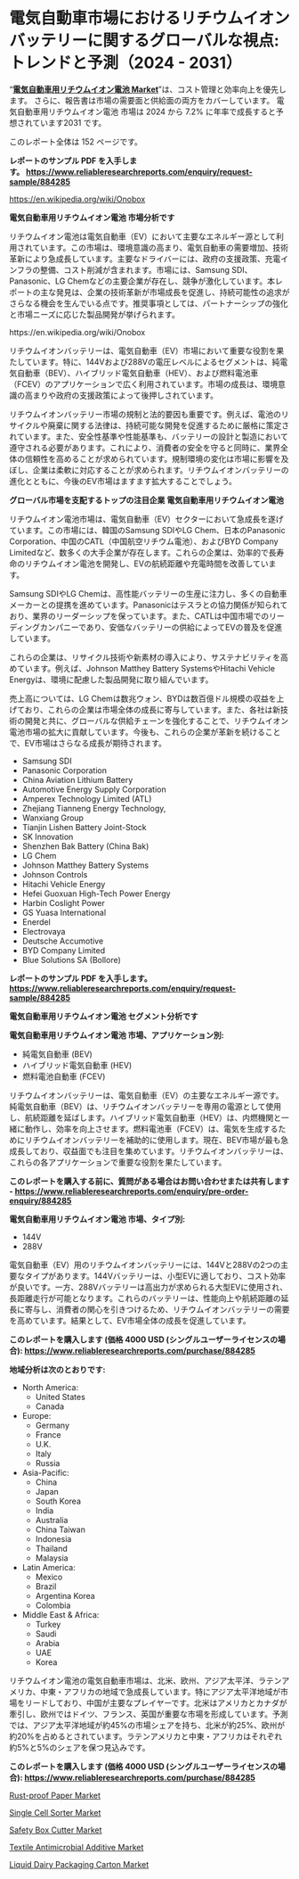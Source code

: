 <p><h1>電気自動車市場におけるリチウムイオンバッテリーに関するグローバルな視点: トレンドと予測（2024 - 2031）</h1></p><p>&ldquo;<strong><a href="https://www.reliableresearchreports.com/lithium-ion-batteries-for-electric-vehicles-r884285">電気自動車用リチウムイオン電池 Market</a></strong>&rdquo;は、コスト管理と効率向上を優先します。 さらに、報告書は市場の需要面と供給面の両方をカバーしています。 電気自動車用リチウムイオン電池 市場は 2024 から 7.2% に年率で成長すると予想されています2031 です。</p>
<p>このレポート全体は 152 ページです。</p>
<p><strong>レポートのサンプル PDF を入手します。&nbsp;<a href="https://www.reliableresearchreports.com/enquiry/request-sample/884285">https://www.reliableresearchreports.com/enquiry/request-sample/884285</a></strong></p>
<p><a href="https://en.wikipedia.org/wiki/Onobox">https://en.wikipedia.org/wiki/Onobox</a></p>
<p><strong>電気自動車用リチウムイオン電池 市場分析です</strong></p>
<p><p>リチウムイオン電池は電気自動車（EV）において主要なエネルギー源として利用されています。この市場は、環境意識の高まり、電気自動車の需要増加、技術革新により急成長しています。主要なドライバーには、政府の支援政策、充電インフラの整備、コスト削減が含まれます。市場には、Samsung SDI、Panasonic、LG Chemなどの主要企業が存在し、競争が激化しています。本レポートの主な発見は、企業の技術革新が市場成長を促進し、持続可能性の追求がさらなる機会を生んでいる点です。推奨事項としては、パートナーシップの強化と市場ニーズに応じた製品開発が挙げられます。</p></p>
<p>https://en.wikipedia.org/wiki/Onobox</p>
<p><p>リチウムイオンバッテリーは、電気自動車（EV）市場において重要な役割を果たしています。特に、144Vおよび288Vの電圧レベルによるセグメントは、純電気自動車（BEV）、ハイブリッド電気自動車（HEV）、および燃料電池車（FCEV）のアプリケーションで広く利用されています。市場の成長は、環境意識の高まりや政府の支援政策によって後押しされています。</p><p>リチウムイオンバッテリー市場の規制と法的要因も重要です。例えば、電池のリサイクルや廃棄に関する法律は、持続可能な開発を促進するために厳格に策定されています。また、安全性基準や性能基準も、バッテリーの設計と製造において遵守される必要があります。これにより、消費者の安全を守ると同時に、業界全体の信頼性を高めることが求められています。規制環境の変化は市場に影響を及ぼし、企業は柔軟に対応することが求められます。リチウムイオンバッテリーの進化とともに、今後のEV市場はますます拡大することでしょう。</p></p>
<p><strong>グローバル市場を支配するトップの注目企業 電気自動車用リチウムイオン電池</strong></p>
<p><p>リチウムイオン電池市場は、電気自動車（EV）セクターにおいて急成長を遂げています。この市場には、韓国のSamsung SDIやLG Chem、日本のPanasonic Corporation、中国のCATL（中国航空リチウム電池）、およびBYD Company Limitedなど、数多くの大手企業が存在します。これらの企業は、効率的で長寿命のリチウムイオン電池を開発し、EVの航続距離や充電時間を改善しています。</p><p>Samsung SDIやLG Chemは、高性能バッテリーの生産に注力し、多くの自動車メーカーとの提携を進めています。Panasonicはテスラとの協力関係が知られており、業界のリーダーシップを保っています。また、CATLは中国市場でのリーディングカンパニーであり、安価なバッテリーの供給によってEVの普及を促進しています。</p><p>これらの企業は、リサイクル技術や新素材の導入により、サステナビリティを高めています。例えば、Johnson Matthey Battery SystemsやHitachi Vehicle Energyは、環境に配慮した製品開発に取り組んでいます。</p><p>売上高については、LG Chemは数兆ウォン、BYDは数百億ドル規模の収益を上げており、これらの企業は市場全体の成長に寄与しています。また、各社は新技術の開発と共に、グローバルな供給チェーンを強化することで、リチウムイオン電池市場の拡大に貢献しています。今後も、これらの企業が革新を続けることで、EV市場はさらなる成長が期待されます。</p></p>
<p><ul><li>Samsung SDI</li><li>Panasonic Corporation</li><li>China Aviation Lithium Battery</li><li>Automotive Energy Supply Corporation</li><li>Amperex Technology Limited (ATL)</li><li>Zhejiang Tianneng Energy Technology,</li><li>Wanxiang Group</li><li>Tianjin Lishen Battery Joint-Stock</li><li>SK Innovation</li><li>Shenzhen Bak Battery (China Bak)</li><li>LG Chem</li><li>Johnson Matthey Battery Systems</li><li>Johnson Controls</li><li>Hitachi Vehicle Energy</li><li>Hefei Guoxuan High-Tech Power Energy</li><li>Harbin Coslight Power</li><li>GS Yuasa International</li><li>Enerdel</li><li>Electrovaya</li><li>Deutsche Accumotive</li><li>BYD Company Limited</li><li>Blue Solutions SA (Bollore)</li></ul></p>
<p><strong>レポートのサンプル PDF を入手します。 <a href="https://www.reliableresearchreports.com/enquiry/request-sample/884285">https://www.reliableresearchreports.com/enquiry/request-sample/884285</a></strong></p>
<p><strong>電気自動車用リチウムイオン電池 セグメント分析です</strong></p>
<p><strong>電気自動車用リチウムイオン電池 市場、アプリケーション別:</strong></p>
<p><ul><li>純電気自動車 (BEV)</li><li>ハイブリッド電気自動車 (HEV)</li><li>燃料電池自動車 (FCEV)</li></ul></p>
<p><p>リチウムイオンバッテリーは、電気自動車（EV）の主要なエネルギー源です。純電気自動車（BEV）は、リチウムイオンバッテリーを専用の電源として使用し、航続距離を延ばします。ハイブリッド電気自動車（HEV）は、内燃機関と一緒に動作し、効率を向上させます。燃料電池車（FCEV）は、電気を生成するためにリチウムイオンバッテリーを補助的に使用します。現在、BEV市場が最も急成長しており、収益面でも注目を集めています。リチウムイオンバッテリーは、これらの各アプリケーションで重要な役割を果たしています。</p></p>
<p><strong>このレポートを購入する前に、質問がある場合はお問い合わせまたは共有します - <a href="https://www.reliableresearchreports.com/enquiry/pre-order-enquiry/884285">https://www.reliableresearchreports.com/enquiry/pre-order-enquiry/884285</a></strong></p>
<p><strong>電気自動車用リチウムイオン電池 市場、タイプ別:</strong></p>
<p><ul><li>144V</li><li>288V</li></ul></p>
<p><p>電気自動車（EV）用のリチウムイオンバッテリーには、144Vと288Vの2つの主要なタイプがあります。144Vバッテリーは、小型EVに適しており、コスト効率が良いです。一方、288Vバッテリーは高出力が求められる大型EVに使用され、長距離走行が可能となります。これらのバッテリーは、性能向上や航続距離の延長に寄与し、消費者の関心を引きつけるため、リチウムイオンバッテリーの需要を高めています。結果として、EV市場全体の成長を促進しています。</p></p>
<p><strong>このレポートを購入します (価格 4000 USD (シングルユーザーライセンスの場合): <a href="https://www.reliableresearchreports.com/purchase/884285">https://www.reliableresearchreports.com/purchase/884285</a></strong></p>
<p><strong>地域分析は次のとおりです:</strong></p>
<p><ul>
    <li>
        North America:
        <ul>
            <li>United States</li>
            <li>Canada</li>
        </ul>
    </li>
    <li>
        Europe:
        <ul>
            <li>Germany</li>
            <li>France</li>
            <li>U.K.</li>
            <li>Italy</li>
            <li>Russia</li>
        </ul>
    </li>
    <li>
        Asia-Pacific:
        <ul>
            <li>China</li>
            <li>Japan</li>
            <li>South Korea</li>
            <li>India</li>
            <li>Australia</li>
            <li>China Taiwan</li>
            <li>Indonesia</li>
            <li>Thailand</li>
            <li>Malaysia</li>
        </ul>
    </li>
    <li>
        Latin America:
        <ul>
            <li>Mexico</li>
            <li>Brazil</li>
            <li>Argentina Korea</li>
            <li>Colombia</li>
        </ul>
    </li>
    <li>
        Middle East & Africa:
        <ul>
            <li>Turkey</li>
            <li>Saudi</li>
            <li>Arabia</li>
            <li>UAE</li>
            <li>Korea</li>
        </ul>
    </li>
    </ul></p>
<p><p>リチウムイオン電池の電気自動車市場は、北米、欧州、アジア太平洋、ラテンアメリカ、中東・アフリカの地域で急成長しています。特にアジア太平洋地域が市場をリードしており、中国が主要なプレイヤーです。北米はアメリカとカナダが牽引し、欧州ではドイツ、フランス、英国が重要な市場を形成しています。予測では、アジア太平洋地域が約45%の市場シェアを持ち、北米が約25%、欧州が約20%を占めるとされています。ラテンアメリカと中東・アフリカはそれぞれ約5%と5%のシェアを保つ見込みです。</p></p>
<p><strong>このレポートを購入します (価格 4000 USD (シングルユーザーライセンスの場合): <a href="https://www.reliableresearchreports.com/purchase/884285">https://www.reliableresearchreports.com/purchase/884285</a></strong></p>
<p><p><a href="https://github.com/NorbertYates/Market-Research-Report-List-6/blob/main/rust-proof-paper-market.md">Rust-proof Paper Market</a></p><p><a href="https://www.linkedin.com/pulse/global-single-cell-sorter-market-trends-insights-growth-opportunities-jnlmf?trackingId=LQHuCoKOQJia9Y2pQwSM6A%3D%3D">Single Cell Sorter Market</a></p><p><a href="https://github.com/prosalinda88/Market-Research-Report-List-6/blob/main/safety-box-cutter-market.md">Safety Box Cutter Market</a></p><p><a href="https://issuu.com/reportprime-2/docs/textile-antimicrobial-additive-market-size-2030.pp">Textile Antimicrobial Additive Market</a></p><p><a href="https://issuu.com/reportprime-2/docs/liquid-dairy-packaging-carton-marke_938de5508a12a3">Liquid Dairy Packaging Carton Market</a></p></p>